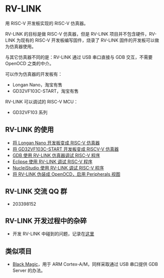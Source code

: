 # RV-LINK

用 RISC-V 开发板实现的 RISC-V 仿真器。

RV-LINK 的目标是做 RISC-V 仿真器，但是 RV-LINK 项目并不包含硬件，RV-LINK 为现有的 RISC-V 开发板编写固件，烧录了 RV-LINK 固件的开发板可以做为仿真器使用。

与其它仿真器不同的是：RV-LINK 通过 USB 串口直接与 GDB 交互，不需要 OpenOCD 之类的中介。

可以作为仿真器的开发板有：
- Longan Nano，淘宝有售
- GD32VF103C-START，淘宝有售

RV-LINK 可以调试的 RISC-V MCU：
- GD32VF103 系列

## RV-LINK 的使用

- [将 Longan Nano 开发板变成 RISC-V 仿真器](https://gitee.com/zoomdy/RV-LINK/wikis/将%20Longan%20Nano%20开发板变成%20RISC-V%20仿真器)
- [将 GD32VF103C-START 开发板变成 RISCV-V 仿真器](https://gitee.com/zoomdy/RV-LINK/wikis/将%20GD32VF103C-START%20开发板变成%20RISCV-V%20仿真器)
- [GDB 使用 RV-LINK 仿真器调试 RISC-V 程序](https://gitee.com/zoomdy/RV-LINK/wikis/GDB%20使用%20RV-LINK%20仿真器调试%20RISC-V%20程序)
- [Eclipse 使用 RV-LINK 调试 RISC-V 程序](https://gitee.com/zoomdy/RV-LINK/wikis/Eclipse%20使用%20RV-LINK%20调试%20RISC-V%20程序?sort_id=1648270)
- [NucleiStudio 使用 RV-LINK 调试 RISC-V 程序](https://gitee.com/zoomdy/RV-LINK/wikis/NucleiStudio%20使用%20RV-LINK%20调试%20RISC-V%20程序)
- [将 RV-LINK 伪装成 OpenOCD，启用 Peripherals 视图](https://gitee.com/zoomdy/RV-LINK/wikis/将%20RV-LINK%20伪装成%20OpenOCD%EF%BC%8C启用%20Peripherals%20视图)

## RV-LINK 交流 QQ 群
 - 203398152

## RV-LINK 开发过程中的杂碎

- 开发 RV-LINK 中碰到的问题，记录在[这里](https://blog.csdn.net/zoomdy/article/category/9258422)

## 类似项目
- [Black Magic](https://github.com/blacksphere/blackmagic)，用于 ARM Cortex-A/M，同样采取通过 USB 串口提供 GDB Server 的办法。
